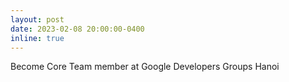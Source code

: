 ```yaml
---
layout: post
date: 2023-02-08 20:00:00-0400
inline: true
---
```


Become Core Team member at Google Developers Groups Hanoi